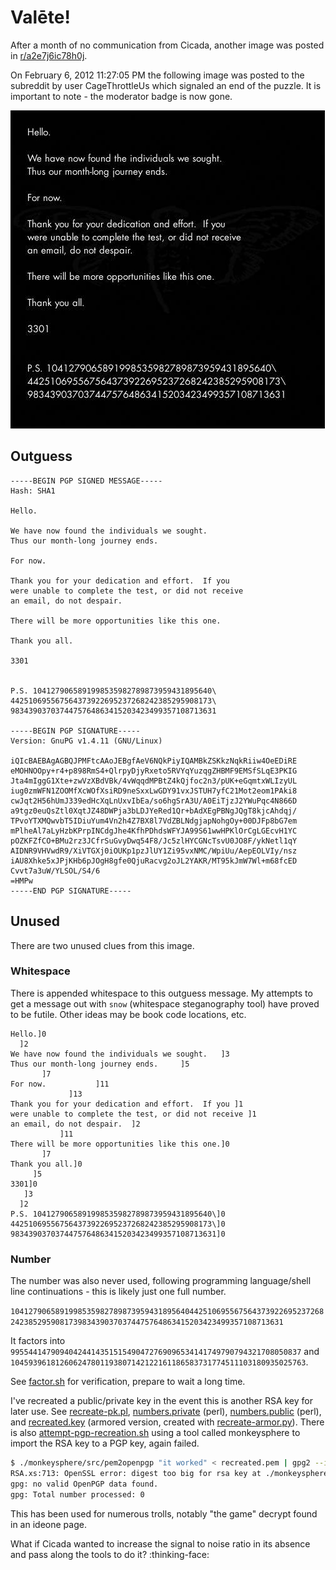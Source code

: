 # Valēte!

After a month of no communication from Cicada, another image was posted in [r/a2e7j6ic78h0j](../003-subreddit/README.md).

On February 6, 2012 11:27:05 PM the following image was posted to the subreddit by user CageThrottleUs which signaled an end of the puzzle. It is important to note - the moderator badge is now gone. 

![vjuNp.jpg](../003-subreddit/posts/vjuNp.jpg)

## Outguess

```
-----BEGIN PGP SIGNED MESSAGE-----
Hash: SHA1

Hello.
  
We have now found the individuals we sought.   
Thus our month-long journey ends.     
       
For now.           
             
Thank you for your dedication and effort.  If you 
were unable to complete the test, or did not receive 
an email, do not despair.  
           
There will be more opportunities like this one.
       
Thank you all.
     
3301
   
  
P.S. 1041279065891998535982789873959431895640\
442510695567564373922695237268242385295908173\
9834390370374475764863415203423499357108713631

-----BEGIN PGP SIGNATURE-----
Version: GnuPG v1.4.11 (GNU/Linux)

iQIcBAEBAgAGBQJPMFtcAAoJEBgfAeV6NQkPiyIQAMBkZSKkzNqkRiiw4OeEDiRE
eMOHNOOpy+r4+p898RmS4+QlrpyDjyRxeto5RVYqYuzqgZHBMF9EMSfSLqE3PKIG
Jta4mIggG1Xte+zwVzXBdVBk/4vWqqdMPBtZ4kQjfoc2n3/pUK+eGqmtxWLIzyUL
iug0zmWFN1ZOOMfXcWOfXsiRD9neSxxLwGDY91vxJSTUH7yfC21Mot2eom1PAki8
cwJqt2H56hUmJ339edHcXqLnUxvIbEa/so6hgSrA3U/A0EiTjzJ2YWuPqc4N866D
a9tgz0euQsZtl0XqtJZ48DWPja3bLDJYeRed1Qr+bAdXEgPBNgJQgT8kjcAhdqj/
TPvoYTXMQwvbT5IDiuYum4Vn2h4Z7BX8l7VdZBLNdgjapNohgOy+00DJFp8bG7em
mPlheAl7aLyHzbKPrpINCdgJhe4KfhPDhdsWFYJA99S61wwHPKlOrCgLGEcvH1YC
pOZKFZfCO+BMu2rz3JCfrSuGvyDwq54F8/Jc5zlHYCGNcTsvU0JO8F/ykNetl1qY
AIDNR9VHVwdR9/XiVTGXj0iOUKp1pzJlUY1Zi95vxNMC/WpiUu/AepEOLVIy/nsz
iAU8Xhke5xJPjKHb6pJOgH8gfe0QjuRacvg2oJL2YAKR/MT95kJmW7Wl+m68fcED
Cvvt7a3uW/YLSOL/S4/6
=HMPw
-----END PGP SIGNATURE-----
```

## Unused

There are two unused clues from this image.

### Whitespace

There is appended whitespace to this outguess message. My attempts to get a message out with `snow` (whitespace steganography tool) have proved to be futile. Other ideas may be book code locations, etc.

```
Hello.]0
  ]2
We have now found the individuals we sought.   ]3
Thus our month-long journey ends.     ]5
       ]7
For now.           ]11
             ]13
Thank you for your dedication and effort.  If you ]1
were unable to complete the test, or did not receive ]1
an email, do not despair.  ]2
           ]11
There will be more opportunities like this one.]0
       ]7
Thank you all.]0
     ]5
3301]0
   ]3
  ]2
P.S. 1041279065891998535982789873959431895640\]0
442510695567564373922695237268242385295908173\]0
9834390370374475764863415203423499357108713631]0
```

### Number

The number was also never used, following programming language/shell line continuations - this is likely just one full number.

`10412790658919985359827898739594318956404425106955675643739226952372682423852959081739834390370374475764863415203423499357108713631`

It factors into `99554414790940424414351515490472769096534141749790794321708050837` and `104593961812606247801193807142122161186583731774511103180935025763`.

See [factor.sh](../008-rsa-emails/factor.sh) for verification, prepare to wait a long time.

I've recreated a public/private key in the event this is another RSA key for later use. See [recreate-pk.pl](recreate-pk.pl), [numbers.private](numbers.private) (perl), [numbers.public](numbers.public) (perl), and [recreated.key](recreated.key) (armored version, created with [recreate-armor.py](recreate-armor.py)). There is also [attempt-pgp-recreation.sh](attempt-gpg-recreation.sh) using a tool called monkeysphere to import the RSA key to a PGP key, again failed.

```bash
$ ./monkeysphere/src/pem2openpgp "it worked" < recreated.pem | gpg2 --import --homedir temp_gpg/
RSA.xs:713: OpenSSL error: digest too big for rsa key at ./monkeysphere/src/pem2openpgp line 633, <STDIN> line 1.
gpg: no valid OpenPGP data found.
gpg: Total number processed: 0
```

This has been used for numerous trolls, notably "the game" decrypt found in an ideone page. 

What if Cicada wanted to increase the signal to noise ratio in its absence and pass along the tools to do it? :thinking-face:
